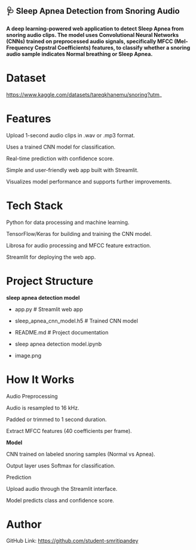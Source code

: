 ## 🩺 Sleep Apnea Detection from Snoring Audio
**A deep learning-powered web application to detect Sleep Apnea from snoring audio clips.
The model uses Convolutional Neural Networks (CNNs) trained on preprocessed audio signals, specifically MFCC (Mel-Frequency Cepstral Coefficients) features, to classify whether a snoring audio sample indicates Normal breathing or Sleep Apnea.**

# Dataset

https://www.kaggle.com/datasets/tareqkhanemu/snoring?utm_

# Features

Upload 1-second audio clips in .wav or .mp3 format.

Uses a trained CNN model for classification.

Real-time prediction with confidence score.

Simple and user-friendly web app built with Streamlit.

Visualizes model performance and supports further improvements.

# Tech Stack

Python for data processing and machine learning.

TensorFlow/Keras for building and training the CNN model.

Librosa for audio processing and MFCC feature extraction.

Streamlit for deploying the web app.

# Project Structure

**sleep apnea detection model**

- app.py # Streamlit web app

- sleep_apnea_cnn_model.h5 # Trained CNN model

- README.md # Project documentation

- sleep apnea detection model.ipynb

- image.png

# How It Works

Audio Preprocessing

Audio is resampled to 16 kHz.

Padded or trimmed to 1 second duration.

Extract MFCC features (40 coefficients per frame).

**Model**

CNN trained on labeled snoring samples (Normal vs Apnea).

Output layer uses Softmax for classification.

Prediction

Upload audio through the Streamlit interface.

Model predicts class and confidence score.

 # Author

GitHub Link: https://github.com/student-smritipandey
